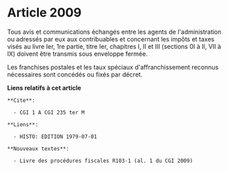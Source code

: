# Article 2009

Tous avis et communications échangés entre les agents de l'administration ou adressés par eux aux contribuables et concernant
les impôts et taxes visés au livre Ier, 1re partie, titre Ier, chapitres I, II et III (sections 0I à II, VII à IX) doivent
être transmis sous enveloppe fermée.

Les franchises postales et les taux spéciaux d'affranchissement reconnus nécessaires sont concédés ou fixés par décret.

**Liens relatifs à cet article**

	**Cite**:

	  - CGI 1 A CGI 235 ter M

	**Liens**:

	  - HISTO: EDITION 1979-07-01

	**Nouveaux textes**:

	  - Livre des procédures fiscales R103-1 (al. 1 du CGI 2009)
